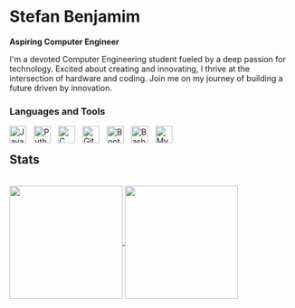 # Stefan Benjamim 

**Aspiring Computer Engineer**

I'm a devoted Computer Engineering student fueled by a deep passion for technology. Excited about creating and innovating, I thrive at the intersection of hardware and coding. Join me on my journey of building a future driven by innovation.

### Languages and Tools

<img align="left" alt="Java" width="30px" style="padding-right:10px" src="https://cdn.jsdelivr.net/gh/devicons/devicon/icons/java/java-original.svg" />
<img align="left" alt="Python" width="30px" style="padding-right:10px" src="https://cdn.jsdelivr.net/gh/devicons/devicon/icons/python/python-original.svg" />
<img align="left" alt="C" width="30px" style="padding-right:10px" src="https://cdn.jsdelivr.net/gh/devicons/devicon/icons/c/c-original.svg" />
<img align="left" alt="Git" width="30px" style="padding-right:10px" src="https://cdn.jsdelivr.net/gh/devicons/devicon/icons/git/git-original.svg" />
<img align="left" alt="Bootstrap" width="30px" style="padding-right:10px" src="https://cdn.jsdelivr.net/gh/devicons/devicon/icons/bootstrap/bootstrap-original.svg" />
<img align="left" alt="Bash" width="30px" style="padding-right:10px" src="https://cdn.jsdelivr.net/gh/devicons/devicon/icons/bash/bash-original.svg" />
<img align="left" alt="MySQL" width="30px" style="padding-right:10px" src="https://cdn.jsdelivr.net/gh/devicons/devicon/icons/mysql/mysql-original-wordmark.svg" />
          

<br />

## Stats

<br />
<a href="https://github.com/waifuisalie/github-readme-stats">
  <img height=200 align="center" src="https://github-readme-stats.vercel.app/api?username=waifuisalie&theme=radical&bg_color=000000&show_icons=true" />
</a>
<a href="https://github.com/waifuisalie/convoychat">
  <img height=200 align="center" src="https://github-readme-stats.vercel.app/api/top-langs?username=waifuisalie&layout=donut&langs_count=8&card_width=320&theme=radical&bg_color=000000" />
</a>
<br />